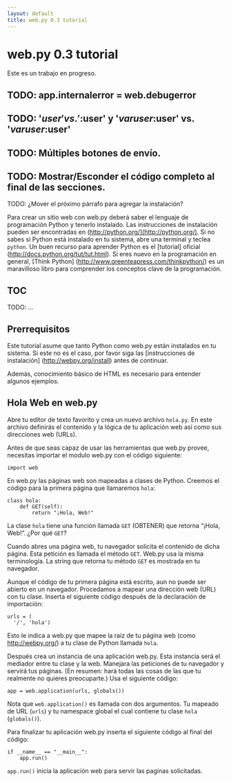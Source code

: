 ```yaml
---
layout: default
title: web.py 0.3 tutorial
---
```


# web.py 0.3 tutorial

Este es un trabajo en progreso.

## TODO: app.internalerror = web.debugerror

## TODO: '$user' vs. '$:user' y '$var user:$user' vs. '$var user:$user\'

## TODO: Múltiples botones de envío.

## TODO: Mostrar/Esconder el código completo al final de las secciones. 

TODO: ¿Mover el próximo párrafo para agregar la instalación?

Para crear un sitio web con web.py deberá saber el lenguaje de programación Python y tenerlo instalado. Las instrucciones de instalación pueden ser encontradas en (http://python.org/](http://python.org/). Si no sabes si Python está instalado en tu sistema, abre una terminal y teclea  `python`. Un buen recurso para aprender Python  es el [tutorial] oficial (http://docs.python.org/tut/tut.html). Si eres nuevo en la programación en general, [Think Python] (http://www.greenteapress.com/thinkpython/) es un maravilloso libro para comprender los conceptos clave de la programación.

## TOC

TODO: ...

## Prerrequisitos 

Este tutorial asume que tanto Python como web.py están instalados en tu sistema. Si este no es el caso, por favor siga las [instrucciones de instalación] (http://webpy.org/install) antes de continuar.

Además, conocimiento básico de HTML es necesario para entender algunos ejemplos.

## Hola Web en web.py

Abre tu editor de texto favorito y crea un nuevo archivo `hola.py`. En este archivo definirás el contenido y la lógica de tu aplicación web así como sus direcciones web (URLs).

Antes de que seas capaz de usar las herramientas que web.py provee, necesitas importar el modulo web.py con el código siguiente:

    import web
    
En web.py las páginas web son mapeadas a clases de Python. Creemos el código para la primera página que llamaremos `hola`:

    class hola:
        def GET(self):
            return "¡Hola, Web!"
            
La clase `hola` tiene una función llamada `GET` (OBTENER) que retorna “¡Hola, Web!”. ¿Por qué `GET`? 

Cuando abres una página web, tu navegador solicita el contenido de dicha página. Esta petición es llamada el método `GET`. Web.py usa la misma terminología. La string que retorna tu método `GET` es mostrada en tu navegador.

Aunque el código de tu primera página está escrito, aun no puede ser abierto en un navegador. Procedamos a mapear una dirección web (URL) con tu clase. Inserta el siguiente código después de la declaración de importación:

    urls = (
      '/', 'hola')

Esto le indica a web.py que mapee la raíz de tu página web (como http://webpy.org/) a tu clase de Python llamada `hola`.

Después crea un instancia de una aplicación web.py. Esta instancia será el mediador entre tu clase y la web. Manejara las peticiones de tu navegador y servirá tus páginas.  (En resumen: hará todas las cosas de las que tu realmente no quieres preocuparte.) Usa el siguiente código:

    app = web.application(urls, globals())

Nota que `web.application()` es llamada con dos argumentos. Tu mapeado de URL (`urls`) y tu namespace global el cual contiene tu clase `hola` (`globals()`).

Para finalizar tu aplicación web.py inserta el siguiente código al final del código:

    if __name__ == "__main__":
        app.run()

`app.run()` inicia la aplicación web para servir las paginas solicitadas.


